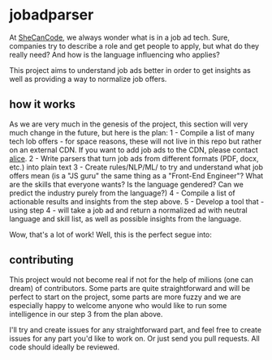 # jobadparser

At [SheCanCode](https://shecancode.io/), we always wonder what is in a job ad tech. Sure, companies try to describe a role and get people to apply, but what do they really need? And how is the language influencing who applies?

This project aims to understand job ads better in order to get insights as well as providing a way to normalize job offers.

## how it works

As we are very much in the genesis of the project, this section will very much change in the future, but here is the plan:
1 - Compile a list of many tech lob offers - for space reasons, these will not live in this repo but rather on an external CDN. If you want to add job ads to the CDN, please contact [alice](mailto:alice@shecancode.io).
2 - Write parsers that turn job ads from different formats (PDF, docx, etc.) into plain text
3 - Create rules/NLP/ML/<insert buzzword here> to try and understand what job offers mean (is a "JS guru" the same thing as a "Front-End Engineer"? What are the skills that everyone wants? Is the language gendered? Can we predict the industry purely from the language?)
4 - Compile a list of actionable results and insights from the step above.
5 - Develop a tool that - using step 4 - will take a job ad and return a normalized ad with neutral language and skill list, as well as possible insights from the language.

Wow, that's a lot of work! Well, this is the perfect segue into:

## contributing

This project would not become real if not for the help of milions (one can dream) of contributors.
Some parts are quite straightforward and will be perfect to start on the project, some parts are more fuzzy and we are especially happy to welcome anyone who would like to run some intelligence in our step 3 from the plan above.

I'll try and create issues for any straightforward part, and feel free to create issues for any part you'd like to work on. Or just send you pull requests. All code should ideally be reviewed.
